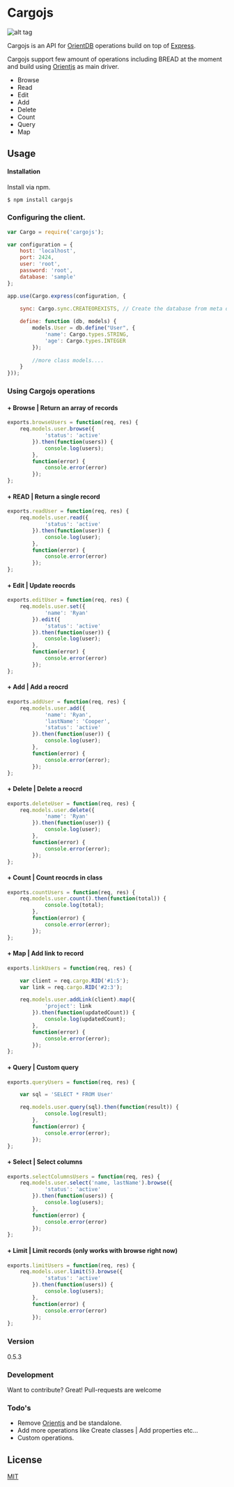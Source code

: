 # Cargojs

![alt tag](https://dl.dropboxusercontent.com/s/uwjsu733s54m60e/Cargo_long.png?dl=0)

Cargojs is an API for [OrientDB] operations build on top of [Express].

Cargojs support few amount of operations including BREAD at the moment and build using [Orientjs] as main driver.

  - Browse
  - Read
  - Edit
  - Add
  - Delete
  - Count
  - Query
  - Map

## Usage

#### Installation
Install via npm.

```sh
$ npm install cargojs
```

### Configuring the client.
```js
var Cargo = require('cargojs');

var configuration = {
    host: 'localhost',
    port: 2424,
    user: 'root',
    password: 'root',
    database: 'sample'
};

app.use(Cargo.express(configuration, {

    sync: Cargo.sync.CREATEOREXISTS, // Create the database from meta data
    
    define: function (db, models) {
        models.User = db.define("User", {
            'name': Cargo.types.STRING,
            'age': Cargo.types.INTEGER
        });
        
        //more class models....
    }
}));
```

### Using Cargojs operations

#### + Browse | Return an array of records

```js
exports.browseUsers = function(req, res) {
    req.models.user.browse({
            'status': 'active'
        }).then(function(users)) {
            console.log(users);
        },
        function(error) {
            console.error(error)
        });
};
```

#### + READ | Return a single record
```js
exports.readUser = function(req, res) {
    req.models.user.read({
            'status': 'active'
        }).then(function(user)) {
            console.log(user);
        },
        function(error) {
            console.error(error)
        });
};
```

#### + Edit | Update reocrds
```js
exports.editUser = function(req, res) {
    req.models.user.set({
            'name': 'Ryan'
        }).edit({
            'status': 'active'
        }).then(function(user)) {
            console.log(user);
        },
        function(error) {
            console.error(error)
        });
};
```

#### + Add | Add a reocrd
```js
exports.addUser = function(req, res) {
    req.models.user.add({
            'name': 'Ryan',
            'lastName': 'Cooper',
            'status': 'active'
        }).then(function(user)) {
            console.log(user);
        },
        function(error) {
            console.error(error);
        });
};
```

#### + Delete | Delete a reocrd
```js
exports.deleteUser = function(req, res) {
    req.models.user.delete({
            'name': 'Ryan'
        }).then(function(user)) {
            console.log(user);
        },
        function(error) {
            console.error(error);
        });
};
```

#### + Count | Count reocrds in class
```js
exports.countUsers = function(req, res) {
    req.models.user.count().then(function(total)) {
            console.log(total);
        },
        function(error) {
            console.error(error);
        });
};
```

#### + Map | Add link to record
```js
exports.linkUsers = function(req, res) {

    var client = req.cargo.RID('#1:5');
    var link = req.cargo.RID('#2:3');

    req.models.user.addLink(client).map({
            'project': link
        }).then(function(updatedCount)) {
            console.log(updatedCount);
        },
        function(error) {
            console.error(error);
        });
};
```

#### + Query | Custom query
```js
exports.queryUsers = function(req, res) {

    var sql = 'SELECT * FROM User'

    req.models.user.query(sql).then(function(result)) {
            console.log(result);
        },
        function(error) {
            console.error(error);
        });
};
```

#### + Select | Select columns
```js
exports.selectColumnsUsers = function(req, res) {
    req.models.user.select('name, lastName').browse({
            'status': 'active'
        }).then(function(users)) {
            console.log(users);
        },
        function(error) {
            console.error(error)
        });
};
```

#### + Limit | Limit records (only works with browse right now)
```js
exports.limitUsers = function(req, res) {
    req.models.user.limit(5).browse({
            'status': 'active'
        }).then(function(users)) {
            console.log(users);
        },
        function(error) {
            console.error(error)
        });
};
```

### Version
0.5.3


### Development

Want to contribute? Great! Pull-requests are welcome

### Todo's

* Remove [Orientjs] and be standalone.
* Add more operations like Create classes | Add properties etc...
* Custom operations.

License
----
[MIT]


[OrientDB]:http://orientdb.com/
[Express]:http://expressjs.com/
[Orientjs]:https://github.com/orientechnologies/orientjs
[MIT]:https://github.com/warapitiya/Cargo/blob/master/LICENSE
